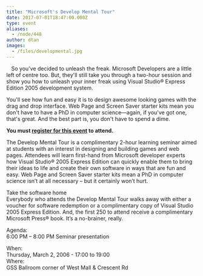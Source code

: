```yaml
---
title: "Microsoft's Develop Mental Tour"
date: 2017-07-01T18:47:00.000Z
type: event
aliases:
  - /node/448
author: dtan
images:
  - /files/developmental.jpg
---
```


<div class="field field-name-body field-type-text-with-summary field-label-hidden"><div class="field-items"><div class="field-item even"><p><img src="/files/developmental.jpg" alt="" align="left" style="padding: 5px;">So you&apos;ve decided to unleash the freak. Microsoft Developers are a little left of centre too. But, they&apos;ll still take you through a two-hour session and show you how to unleash your inner freak using Visual Studio&#xAE; Express Edition 2005 development system.</p>
<p>You&apos;ll see how fun and easy it is to design awesome looking games with the drag and drop interface. Web Page and Screen Saver starter kits mean you don&apos;t have to have a PhD in computer science&#x2014;again, if you&apos;ve got one, that&apos;s great. And the best part is, you don&apos;t have to spend a dime.</p>
<p><strong>You must <a href="https://www.microsoft.com/canada/events/event_details_ww.aspx?event_id=1032289527&amp;x=35&amp;y=10">register for this event</a> to attend.</strong> </p>
<p>The Develop Mental Tour is a complimentary 2-hour learning seminar aimed at students with an interest in designing and building games and web pages. Attendees will learn first-hand from Microsoft developer experts how Visual Studio&#xAE; 2005 Express Edition can quickly enable them to bring their ideas to life and create their own software in ways that are fun and easy. Web Page and Screen Saver starter kits mean a PhD in computer science isn&#x2019;t at all necessary &#x2013; but it certainly won&#x2019;t hurt.</p>
<p>Take the software home<br>
Everybody who attends the Develop Mental Tour walks away with either a voucher for software redemption or a complimentary copy of Visual Studio 2005 Express Edition. And, the first 250 to attend receive a complimentary Microsoft Press&#xAE; book. It&#x2019;s a no-brainer, really.</p>
<p>Agenda:<br>
6:00 PM &#x2013; 8:00 PM Seminar presentation</p>
</div></div></div><div class="field field-name-field-dates field-type-datetime field-label-above"><div class="field-label">When:&#xA0;</div><div class="field-items"><div class="field-item even"><span class="date-display-single">Thursday, March 2, 2006 - <span class="date-display-range"><span class="date-display-start">17:00</span> to <span class="date-display-end">19:00</span></span></span></div></div></div><div class="field field-name-field-location field-type-text field-label-above"><div class="field-label">Where:&#xA0;</div><div class="field-items"><div class="field-item even">GSS Ballroom corner of West Mall &amp; Crescent Rd</div></div></div>    <footer>
          </footer>
